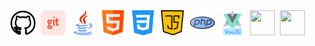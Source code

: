 <div>
 <img src="https://github.com/annderlau/1_All_Icons/blob/main/01_Github/Github_Logo_Black/Github_Logo_2.png" title="Github" alt="Github" width="40" height="40"/>&nbsp;
  <img src="https://github.com/annderlau/1_All_Icons/blob/main/06_Icons_Dev/git/git.png" title="git" alt="git" width="40" height="40"/>&nbsp;
 <img src="https://github.com/annderlau/1_All_Icons/blob/main/06_Icons_Dev/Java/java.png" title="Java" alt="Java" width="40" height="40"/>&nbsp;
 <img src="https://github.com/annderlau/1_All_Icons/blob/main/06_Icons_Dev/html/html.png" title="Html5" alt="Html5" width="40" height="40"/>&nbsp;
 <img src="https://github.com/annderlau/1_All_Icons/blob/main/06_Icons_Dev/css/css-3.png" title="css3" alt="css3" width="40" height="40"/>&nbsp;
 <img src="https://github.com/annderlau/1_All_Icons/blob/main/06_Icons_Dev/javascript/java-script.png" title="javascript" alt="javascript" width="40" height="40"/>&nbsp;
 <img src="https://github.com/annderlau/1_All_Icons/blob/main/06_Icons_Dev/php/php.png" title="php" alt="php" width="40" height="40"/>&nbsp;
 <img src="https://github.com/annderlau/1_All_Icons/blob/main/06_Icons_Dev/vue/brands%20(1).png" title="Vue.js" alt="Vue.js" width="40" height="40"/>&nbsp;
 <img src="" title="" alt="" width="40" height="40"/>&nbsp;
 <img src="" title="" alt="" width="40" height="40"/>&nbsp;
</div>
 
 
 
 
 
 
 <!-- ### Maicon Lidemi - São Paulo - Brazil, 27 Years. 🌟 
Análise e desenvolvimento de sistemas: <p>
 
 [instagram](https://www.instagram.com/annderlau/) • [Linkedin](https://www.linkedin.com/in/maiconlidemi/) • [YouTube](https://www.youtube.com/channel/UCASWdZVjjDwVDtTXFna1HXg) 

<div>
  <a href="https://github.com/seu-usuário-aqui">
  <!-- <img height="150em"src="https://github-readme-stats.vercel.app/api/top-langs/?username=Annderlau&layout=compact&langs_count=7&theme=white"/> 
  <img height="150em"src="https://github-readme-stats.vercel.app/api?username=Annderlau&show_icons=true&theme=white&include_all_commits=true&count_private=true"/>
  </div>
-->


